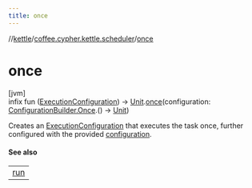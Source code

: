 ```yaml
---
title: once
---
```

//[kettle](../../index.html)/[coffee.cypher.kettle.scheduler](index.html)/[once](once.html)



# once



[jvm]\
infix fun ([ExecutionConfiguration](-execution-configuration/index.html)) -&gt; [Unit](https://kotlinlang.org/api/latest/jvm/stdlib/kotlin/-unit/index.html).[once](once.html)(configuration: [ConfigurationBuilder.Once](-configuration-builder/-once/index.html).() -&gt; [Unit](https://kotlinlang.org/api/latest/jvm/stdlib/kotlin/-unit/index.html))



Creates an [ExecutionConfiguration](-execution-configuration/index.html) that executes the task once, further configured with the provided [configuration](once.html).



#### See also


| |
|---|
| [run](https://kotlinlang.org/api/latest/jvm/stdlib/kotlin/index.html) |



